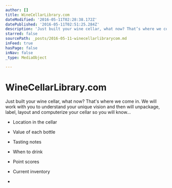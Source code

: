 ```yaml
---
author: []
title: WineCellarLibrary.com
dateModified: '2016-05-11T02:28:38.172Z'
datePublished: '2016-05-11T02:51:25.284Z'
description: 'Just built your wine cellar, what now? That’s where we come in. We will work with you to understand your unique vision and then will unpackage, label, layout and computerize your cellar so you will know...'
starred: false
sourcePath: _posts/2016-05-11-winecellarlibrarycom.md
inFeed: true
hasPage: false
inNav: false
_type: MediaObject

---
```

# WineCellarLibrary.com

Just built your wine cellar, what now? That's where we come in. We will work with you to understand your unique vision and then will unpackage, label, layout and computerize your cellar so you will know...

* Location in the cellar

* Value of each bottle

* Tasting notes

* When to drink

* Point scores

* Current inventory

*